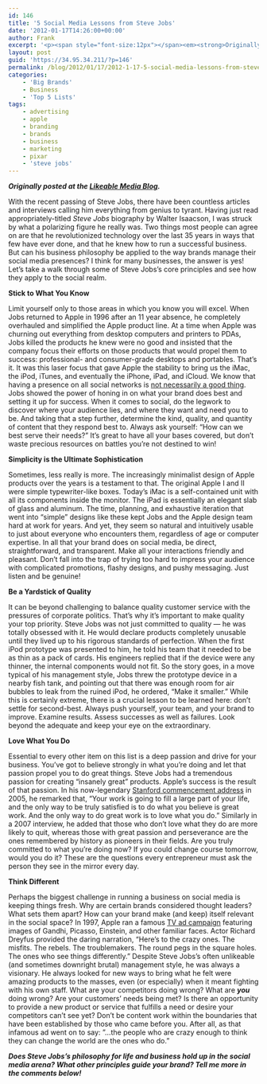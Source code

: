 ```yaml
---
id: 146
title: '5 Social Media Lessons from Steve Jobs'
date: '2012-01-17T14:26:00+00:00'
author: Frank
excerpt: '<p><span style="font-size:12px"></span><em><strong>Originally posted at the&nbsp;<a href="http://www.likeable.com/blog/2012/01/5-social-media-lessons-from-steve-jobs/">Likeable Media Blog</a>.</strong></em></p><p>With the recent passing of Steve Jobs, there have been countless articles and interviews calling him everything from genius to tyrant. Having just read appropriately-titled&nbsp;<em>Steve Jobs&nbsp;</em>biography by Walter Isaacson, I was struck by what a polarizing figure he really was. Two things most people can agree on are that he revolutionized technology over the last 35 years in ways that few have ever done, and that he knew how to run a successful business. But can his business philosophy be applied to the way brands manage their social media presences? I think for many businesses, the answer is yes! Let’s take a walk through some of Steve Jobs’s core principles and see how they apply to the social realm.</p>'
layout: post
guid: 'https://34.95.34.211/?p=146'
permalink: /blog/2012/01/17/2012-1-17-5-social-media-lessons-from-steve-jobs/
categories:
    - 'Big Brands'
    - Business
    - 'Top 5 Lists'
tags:
    - advertising
    - apple
    - branding
    - brands
    - business
    - marketing
    - pixar
    - 'steve jobs'
---
```


***Originally posted at the [Likeable Media Blog](http://www.likeable.com/2011/12/whats-the-deal-with-newtwitter/).***

With the recent passing of Steve Jobs, there have been countless articles and interviews calling him everything from genius to tyrant. Having just read appropriately-titled *Steve Jobs* biography by Walter Isaacson, I was struck by what a polarizing figure he really was. Two things most people can agree on are that he revolutionized technology over the last 35 years in ways that few have ever done, and that he knew how to run a successful business. But can his business philosophy be applied to the way brands manage their social media presences? I think for many businesses, the answer is yes! Let’s take a walk through some of Steve Jobs’s core principles and see how they apply to the social realm.

**Stick to What You Know**

Limit yourself only to those areas in which you know you will excel. When Jobs returned to Apple in 1996 after an 11 year absence, he completely overhauled and simplified the Apple product line. At a time when Apple was churning out everything from desktop computers and printers to PDAs, Jobs killed the products he knew were no good and insisted that the company focus their efforts on those products that would propel them to success: professional- and consumer-grade desktops and portables. That’s it. It was this laser focus that gave Apple the stability to bring us the iMac, the iPod, iTunes, and eventually the iPhone, iPad, and iCloud. We know that having a presence on all social networks is [not necessarily a good thing](http://www.likeable.com/blog/2012/01/why-having-a-presence-on-every-social-network-could-flop/). Jobs showed the power of honing in on what your brand does best and setting it up for success. When it comes to social, do the legwork to discover where your audience lies, and where they want and need you to be. And taking that a step further, determine the kind, quality, and quantity of content that they respond best to. Always ask yourself: “How can we best serve their needs?” It’s great to have all your bases covered, but don’t waste precious resources on battles you’re not destined to win!

**Simplicity is the Ultimate Sophistication**

Sometimes, less really is more. The increasingly minimalist design of Apple products over the years is a testament to that. The original Apple I and II were simple typewriter-like boxes. Today’s iMac is a self-contained unit with all its components inside the monitor. The iPad is essentially an elegant slab of glass and aluminum. The time, planning, and exhaustive iteration that went into “simple” designs like these kept Jobs and the Apple design team hard at work for years. And yet, they seem so natural and intuitively usable to just about everyone who encounters them, regardless of age or computer expertise. In all that your brand does on social media, be direct, straightforward, and transparent. Make all your interactions friendly and pleasant. Don’t fall into the trap of trying too hard to impress your audience with complicated promotions, flashy designs, and pushy messaging. Just listen and be genuine!

**Be a Yardstick of Quality**

It can be beyond challenging to balance quality customer service with the pressures of corporate politics. That’s why it’s important to make quality your top priority. Steve Jobs was not just committed to quality — he was totally obsessed with it. He would declare products completely unusable until they lived up to his rigorous standards of perfection. When the first iPod prototype was presented to him, he told his team that it needed to be as thin as a pack of cards. His engineers replied that if the device were any thinner, the internal components would not fit. So the story goes, in a move typical of his management style, Jobs threw the prototype device in a nearby fish tank, and pointing out that there was enough room for air bubbles to leak from the ruined iPod, he ordered, “Make it smaller.” While this is certainly extreme, there is a crucial lesson to be learned here: don’t settle for second-best. Always push yourself, your team, and your brand to improve. Examine results. Assess successes as well as failures. Look beyond the adequate and keep your eye on the extraordinary.

**Love What You Do**

Essential to every other item on this list is a deep passion and drive for your business. You’ve got to believe strongly in what you’re doing and let that passion propel you to do great things. Steve Jobs had a tremendous passion for creating “insanely great” products. Apple’s success is the result of that passion. In his now-legendary [Stanford commencement address](http://www.youtube.com/watch?feature=player_embedded&v=UF8uR6Z6KLc) in 2005, he remarked that, “Your work is going to fill a large part of your life, and the only way to be truly satisfied is to do what you believe is great work. And the only way to do great work is to love what you do.” Similarly in a 2007 interview, he added that those who don’t love what they do are more likely to quit, whereas those with great passion and perseverance are the ones remembered by history as pioneers in their fields. Are you truly committed to what you’re doing now? If you could change course tomorrow, would you do it? These are the questions every entrepreneur must ask the person they see in the mirror every day.

**Think Different**

Perhaps the biggest challenge in running a business on social media is keeping things fresh. Why are certain brands considered thought leaders? What sets them apart? How can your brand make (and keep) itself relevant in the social space? In 1997, Apple ran a famous [TV ad campaign](http://www.youtube.com/watch?v=dX9GTUMh490) featuring images of Gandhi, Picasso, Einstein, and other familiar faces. Actor Richard Dreyfus provided the daring narration, “Here’s to the crazy ones. The misfits. The rebels. The troublemakers. The round pegs in the square holes. The ones who see things differently.” Despite Steve Jobs’s often unlikeable (and sometimes downright brutal) management style, he was always a visionary. He always looked for new ways to bring what he felt were amazing products to the masses, even (or especially) when it meant fighting with his own staff. What are your competitors doing wrong? What are ***you*** doing wrong? Are your customers’ needs being met? Is there an opportunity to provide a new product or service that fulfills a need or desire your competitors can’t see yet? Don’t be content work within the boundaries that have been established by those who came before you. After all, as that infamous ad went on to say: ”…the people who are crazy enough to think they can change the world are the ones who do.”

***Does Steve Jobs’s philosophy for life and business hold up in the social media arena? What other principles guide your brand? Tell me more in the comments below!***